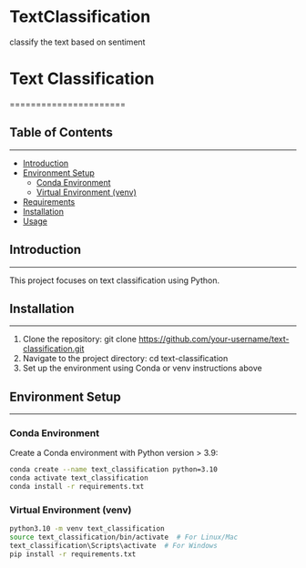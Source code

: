 # TextClassification
classify the text based on sentiment 

# Text Classification
======================


## Table of Contents
-----------------

* [Introduction](#introduction)
* [Environment Setup](#environment-setup)
	+ [Conda Environment](#conda-environment)
	+ [Virtual Environment (venv)](#virtual-environment-venv)
* [Requirements](#requirements)
* [Installation](#installation)
* [Usage](#usage)


## Introduction
---------------

This project focuses on text classification using Python.
## Installation
--------------
1. Clone the repository: git clone https://github.com/your-username/text-classification.git
2. Navigate to the project directory: cd text-classification
3. Set up the environment using Conda or venv instructions above

## Environment Setup
-------------------

### Conda Environment

Create a Conda environment with Python version > 3.9:

```bash
conda create --name text_classification python=3.10
conda activate text_classification
conda install -r requirements.txt 

``` 
### Virtual Environment (venv)
``` bash 
python3.10 -m venv text_classification
source text_classification/bin/activate  # For Linux/Mac
text_classification\Scripts\activate  # For Windows
pip install -r requirements.txt
```